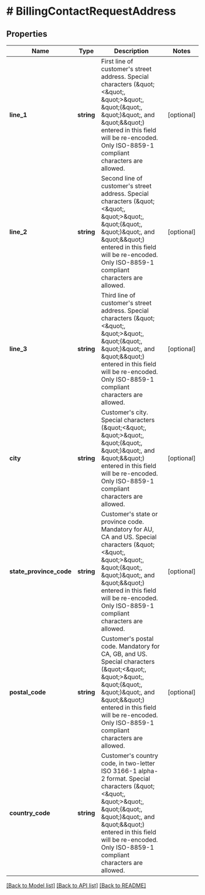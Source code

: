 # # BillingContactRequestAddress

## Properties

Name | Type | Description | Notes
------------ | ------------- | ------------- | -------------
**line_1** | **string** | First line of customer&#39;s street address. Special characters (\&quot;&lt;\&quot;, \&quot;&gt;\&quot;, \&quot;(\&quot;, \&quot;)\&quot;, and \&quot;&amp;\&quot;) entered in this field will be re-encoded. Only ISO-8859-1 compliant characters are allowed. | [optional]
**line_2** | **string** | Second line of customer&#39;s street address. Special characters (\&quot;&lt;\&quot;, \&quot;&gt;\&quot;, \&quot;(\&quot;, \&quot;)\&quot;, and \&quot;&amp;\&quot;) entered in this field will be re-encoded. Only ISO-8859-1 compliant characters are allowed. | [optional]
**line_3** | **string** | Third line of customer&#39;s street address. Special characters (\&quot;&lt;\&quot;, \&quot;&gt;\&quot;, \&quot;(\&quot;, \&quot;)\&quot;, and \&quot;&amp;\&quot;) entered in this field will be re-encoded. Only ISO-8859-1 compliant characters are allowed. | [optional]
**city** | **string** | Customer&#39;s city. Special characters (\&quot;&lt;\&quot;, \&quot;&gt;\&quot;, \&quot;(\&quot;, \&quot;)\&quot;, and \&quot;&amp;\&quot;) entered in this field will be re-encoded. Only ISO-8859-1 compliant characters are allowed. | [optional]
**state_province_code** | **string** | Customer&#39;s state or province code. Mandatory for AU, CA and US. Special characters (\&quot;&lt;\&quot;, \&quot;&gt;\&quot;, \&quot;(\&quot;, \&quot;)\&quot;, and \&quot;&amp;\&quot;) entered in this field will be re-encoded. Only ISO-8859-1 compliant characters are allowed. | [optional]
**postal_code** | **string** | Customer&#39;s postal code. Mandatory for CA, GB, and US. Special characters (\&quot;&lt;\&quot;, \&quot;&gt;\&quot;, \&quot;(\&quot;, \&quot;)\&quot;, and \&quot;&amp;\&quot;) entered in this field will be re-encoded. Only ISO-8859-1 compliant characters are allowed. | [optional]
**country_code** | **string** | Customer&#39;s country code, in two-letter ISO 3166-1 alpha-2 format. Special characters (\&quot;&lt;\&quot;, \&quot;&gt;\&quot;, \&quot;(\&quot;, \&quot;)\&quot;, and \&quot;&amp;\&quot;) entered in this field will be re-encoded. Only ISO-8859-1 compliant characters are allowed. |

[[Back to Model list]](../../README.md#models) [[Back to API list]](../../README.md#endpoints) [[Back to README]](../../README.md)
